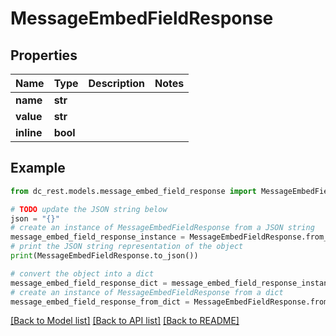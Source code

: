 # MessageEmbedFieldResponse


## Properties

Name | Type | Description | Notes
------------ | ------------- | ------------- | -------------
**name** | **str** |  | 
**value** | **str** |  | 
**inline** | **bool** |  | 

## Example

```python
from dc_rest.models.message_embed_field_response import MessageEmbedFieldResponse

# TODO update the JSON string below
json = "{}"
# create an instance of MessageEmbedFieldResponse from a JSON string
message_embed_field_response_instance = MessageEmbedFieldResponse.from_json(json)
# print the JSON string representation of the object
print(MessageEmbedFieldResponse.to_json())

# convert the object into a dict
message_embed_field_response_dict = message_embed_field_response_instance.to_dict()
# create an instance of MessageEmbedFieldResponse from a dict
message_embed_field_response_from_dict = MessageEmbedFieldResponse.from_dict(message_embed_field_response_dict)
```
[[Back to Model list]](../README.md#documentation-for-models) [[Back to API list]](../README.md#documentation-for-api-endpoints) [[Back to README]](../README.md)


